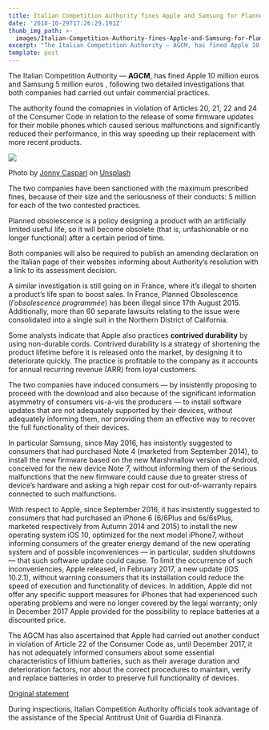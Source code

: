```yaml
---
title: Italian Competition Authority fines Apple and Samsung for Planned Obsolescence
date: '2018-10-29T17:26:29.191Z'
thumb_img_path: >-
  images/Italian-Competition-Authority-fines-Apple-and-Samsung-for-Planned-Obsolescence/1*3TBbdt7YNgoXKsuzz3jdqw.jpeg
excerpt: "The Italian Competition Authority — AGCM, has fined Apple 10 million euros and Samsung 5 million euros\_, following two detailed…"
template: post
---
```

The Italian Competition Authority — **AGCM**, has fined Apple 10 million euros and Samsung 5 million euros , following two detailed investigations that both companies had carried out unfair commercial practices.

The authority found the comapnies in violation of Articles 20, 21, 22 and 24 of the Consumer Code in relation to the release of some firmware updates for their mobile phones which caused serious malfunctions and significantly reduced their performance, in this way speeding up their replacement with more recent products.

![](/images/Italian-Competition-Authority-fines-Apple-and-Samsung-for-Planned-Obsolescence/1*3TBbdt7YNgoXKsuzz3jdqw.jpeg)

<figcaption>Photo by <a href="https://unsplash.com/photos/28p5zbT8vew?utm_source=unsplash&amp;utm_medium=referral&amp;utm_content=creditCopyText" data-href="https://unsplash.com/photos/28p5zbT8vew?utm_source=unsplash&amp;utm_medium=referral&amp;utm_content=creditCopyText" class="markup--anchor markup--figure-anchor" rel="noopener" target="_blank">Jonny Caspari</a> on&nbsp;<a href="https://unsplash.com/search/photos/apple?utm_source=unsplash&amp;utm_medium=referral&amp;utm_content=creditCopyText" data-href="https://unsplash.com/search/photos/apple?utm_source=unsplash&amp;utm_medium=referral&amp;utm_content=creditCopyText" class="markup--anchor markup--figure-anchor" rel="noopener" target="_blank">Unsplash</a></figcaption>

The two companies have been sanctioned with the maximum prescribed fines, because of their size and the seriousness of their conducts: 5 million for each of the two contested practices.

Planned obsolescence is a policy designing a product with an artificially limited useful life, so it will become obsolete (that is, unfashionable or no longer functional) after a certain period of time.

Both companies will also be required to publish an amending declaration on the Italian page of their websites informing about Authority’s resolution with a link to its assessment decision.

A similar investigation is still going on in France, where it’s illegal to shorten a product’s life span to boost sales. In France, Planned Obsolescence (*l’obsolescence programmée*) has been illegal since 17th August 2015. Additionally, more than 60 separate lawsuits relating to the issue were consolidated into a single suit in the Northern District of California.

Some analysts indicate that Apple also practices **contrived durability** by using non-durable cords. Contrived durability is a strategy of shortening the product lifetime before it is released onto the market, by designing it to deteriorate quickly. The practice is profitable to the company as it accounts for annual recurring revenue (ARR) from loyal customers.

The two companies have induced consumers — by insistently proposing to proceed with the download and also because of the significant information asymmetry of consumers vis-a-vis the producers — to install software updates that are not adequately supported by their devices, without adequately informing them, nor providing them an effective way to recover the full functionality of their devices.

In particular Samsung, since May 2016, has insistently suggested to consumers that had purchased Note 4 (marketed from September 2014), to install the new firmware based on the new Marshmallow version of Android, conceived for the new device Note 7, without informing them of the serious malfunctions that the new firmware could cause due to greater stress of device’s hardware and asking a high repair cost for out-of-warranty repairs connected to such malfunctions.

With respect to Apple, since September 2016, it has insistently suggested to consumers that had purchased an iPhone 6 (6/6Plus and 6s/6sPlus, marketed respectively from Autumn 2014 and 2015) to install the new operating system iOS 10, optimized for the next model iPhone7, without informing consumers of the greater energy demand of the new operating system and of possible inconveniences — in particular, sudden shutdowns — that such software update could cause. To limit the occurrence of such inconveniencies, Apple released, in February 2017, a new update (iOS 10.2.1), without warning consumers that its installation could reduce the speed of execution and functionality of devices. In addition, Apple did not offer any specific support measures for iPhones that had experienced such operating problems and were no longer covered by the legal warranty; only in December 2017 Apple provided for the possibility to replace batteries at a discounted price.

The AGCM has also ascertained that Apple had carried out another conduct in violation of Article 22 of the Consumer Code as, until December 2017, it has not adequately informed consumers about some essential characteristics of lithium batteries, such as their average duration and deterioration factors, nor about the correct procedures to maintain, verify and replace batteries in order to preserve full functionality of devices.

[Original statement](http://en.agcm.it/en/media/detail?id=385e274c-8dc3-4911-9b8c-9771c854193a&parent=Press%20Releases&parentUrl=/en/media/press-releases)

During inspections, Italian Competition Authority officials took advantage of the assistance of the Special Antitrust Unit of Guardia di Finanza.
